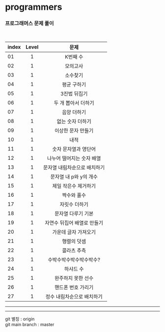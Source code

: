 # programmers

### 프로그래머스 문제 풀이

<br>

| index | Level |             문제             |
| ----- | :---: | :--------------------------: |
| 01    |   1   |           K번째 수           |
| 02    |   1   |           모의고사           |
| 03    |   1   |           소수찾기           |
| 04    |   1   |         평균 구하기          |
| 05    |   1   |         3진법 뒤집기         |
| 06    |   1   |     두 개 뽑아서 더하기      |
| 07    |   1   |         음양 더하기          |
| 08    |   1   |       없는 숫자 더하기       |
| 09    |   1   |      이상한 문자 만들기      |
| 10    |   1   |             내적             |
| 11    |   1   |     숫자 문자열과 영단어     |
| 12    |   1   |  나누어 떨어지는 숫자 배열   |
| 13    |   1   | 문자열 내림차순으로 배치하기 |
| 14    |   1   |    문자열 내 p와 y의 개수    |
| 15    |   1   |     제일 작은수 제거하기     |
| 16    |   1   |         짝수와 홀수          |
| 17    |   1   |        자릿수 더하기         |
| 18    |   1   |      문자열 다루기 기본      |
| 19    |   1   | 자연수 뒤집어 배열로 만들기  |
| 20    |   1   |     가운데 글자 가져오기     |
| 21    |   1   |         행렬의 덧셈          |
| 22    |   1   |         콜라츠 추측          |
| 23    |   1   |   수박수박수박수박수박수?    |
| 24    |   1   |          하샤드 수           |
| 25    |   1   |      완주하지 못한 선수      |
| 26    |   1   |      핸드폰 번호 가리기      |
| 27    |   1   |  정수 내림차순으로 배치하기  |

---

---

git 별칭 : origin  
git main branch : master

